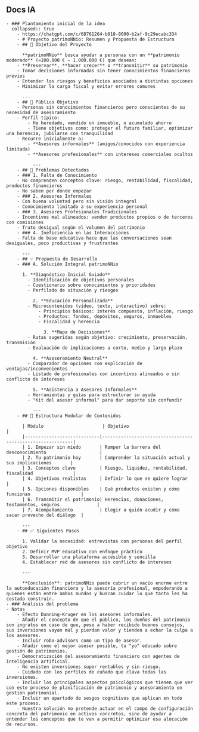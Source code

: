 ## Docs IA
	- ### Plantamiento inicial de la idea
	  collapsed:: true
		- https://chatgpt.com/c/68761264-b018-8000-b2af-9c29ecabc334
		- # Proyecto patrimoNNio: Resumen y Propuesta de Estructura
		- ## 🎯 Objetivo del Proyecto
		  
		  **patrimoNNio** busca ayudar a personas con un **patrimonio moderado** (≈100.000 € – 1.000.000 €) que desean:
		- **Preservar**, **hacer crecer** o **transmitir** su patrimonio
		- Tomar decisiones informadas sin tener conocimientos financieros previos
		- Entender los riesgos y beneficios asociados a distintas opciones
		- Minimizar la carga fiscal y evitar errores comunes
		  
		  ---
		- ## 👥 Público Objetivo
		- Personas sin conocimientos financieros pero conscientes de su necesidad de asesoramiento
		- Perfil típico:
			- Ha heredado, vendido un inmueble, o acumulado ahorro
			- Tiene objetivos como: proteger el futuro familiar, optimizar una herencia, jubilarse con tranquilidad
		- Recurre inicialmente a:
			- **Asesores informales** (amigos/conocidos con experiencia limitada)
			- **Asesores profesionales** con intereses comerciales ocultos
			  
			  ---
		- ## 🧩 Problemas Detectados
		- ### 1. Falta de Conocimiento
		- No comprenden conceptos clave: riesgo, rentabilidad, fiscalidad, productos financieros
		- No saben por dónde empezar
		- ### 2. Asesores Informales
		- Con buena voluntad pero sin visión integral
		- Conocimiento limitado a su experiencia personal
		- ### 3. Asesores Profesionales Tradicionales
		- Incentivos mal alineados: venden productos propios o de terceros con comisiones
		- Trato desigual según el volumen del patrimonio
		- ### 4. Ineficiencia en las Interacciones
		- Falta de base educativa hace que las conversaciones sean desiguales, poco productivas y frustrantes
		  
		  ---
		- ## 💡 Propuesta de Desarrollo
		- ### A. Solución Integral patrimoNNio
		  
		  1. **Diagnóstico Inicial Guiado**
			- Identificación de objetivos personales
			- Cuestionario sobre conocimientos y prioridades
			- Perfilado de situación y riesgos
			  
			  2. **Educación Personalizada**
			- Microcontenidos (vídeo, texto, interactivo) sobre:
				- Principios básicos: interés compuesto, inflación, riesgo
				- Productos: fondos, depósitos, seguros, inmuebles
				- Fiscalidad y herencia
				  
				  3. **Mapa de Decisiones**
			- Rutas sugeridas según objetivo: crecimiento, preservación, transmisión
			- Evaluación de implicaciones a corto, medio y largo plazo
			  
			  4. **Asesoramiento Neutral**
			- Comparador de opciones con explicación de ventajas/inconvenientes
			- Listado de profesionales con incentivos alineados o sin conflicto de intereses
			  
			  5. **Asistencia a Asesores Informales**
			- Herramientas y guías para estructurar su ayuda
			- "Kit del asesor informal" para dar soporte sin confundir
			  
			  ---
		- ## 🧱 Estructura Modular de Contenidos
		  
		  | Módulo                      | Objetivo                                                  |
		  |----------------------------|-----------------------------------------------------------|
		  | 1. Empezar sin miedo       | Romper la barrera del desconocimiento                    |
		  | 2. Tu patrimonio hoy       | Comprender la situación actual y sus implicaciones       |
		  | 3. Conceptos clave         | Riesgo, liquidez, rentabilidad, fiscalidad               |
		  | 4. Objetivos realistas     | Definir lo que se quiere lograr                          |
		  | 5. Opciones disponibles    | Qué productos existen y cómo funcionan                   |
		  | 6. Transmitir el patrimonio| Herencias, donaciones, testamentos, seguros              |
		  | 7. Acompañamiento          | Elegir a quién acudir y cómo sacar provecho del diálogo  |
		  
		  ---
		- ## ✅ Siguientes Pasos
		  
		  1. Validar la necesidad: entrevistas con personas del perfil objetivo
		  2. Definir MVP educativo con enfoque práctico
		  3. Desarrollar una plataforma accesible y sencilla
		  4. Establecer red de asesores sin conflicto de intereses
		  
		  ---
		  
		  **Conclusión**: patrimoNNio puede cubrir un vacío enorme entre la autoeducación financiera y la asesoría profesional, empoderando a quienes están entre ambos mundos y buscan cuidar lo que tanto les ha costado construir.
	- ### Análisis del problema
	- Notas
		- Efecto Dunning-Kruger en los asesores informales.
		- Añadir el concepto de que el público, los dueños del patrimonio son ingratos en caso de que, pese a haber recibido buenos consejos, sus inversiones vayan mal y pierdan valor y tienden a echar la culpa a los asesores.
		- Incluir robo-advisors como un tipo de asesor.
		- Añadir como el mejor asesor posible, tu "yo" educado sobre gestión de patrimonios.
		- Democratización del asesoramiento financiero con agentes de inteligencia artificial.
		- No existen inversiones super rentables y sin riesgo.
		- Cuidado con los perfiles de cuñado que clava todas las inversiones.
		- Incluir los principales aspectos psicológicos que tienen que ver con este proceso de planificación de patrimonio y asesoramiento en gestión patrimonial.
		- Incluir un apartado de sesgos cognitivos que aplican en todo este proceso.
		- Nuestra solución no pretende actuar en el campo de configuración concreta del patrimonio en activos concretos, sino de ayudar a entender los conceptos que te van a permitir optimizar esa alocación de recursos.